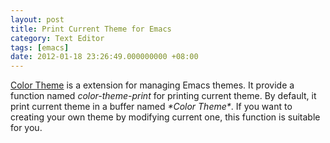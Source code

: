 ```yaml
---
layout: post
title: Print Current Theme for Emacs
category: Text Editor
tags: [emacs]
date: 2012-01-18 23:26:49.000000000 +08:00
---
```

[Color Theme](http://www.emacswiki.org/emacs/ColorTheme) is a extension for
managing Emacs themes.  It provide a function named *color-theme-print* for
printing current theme.  By default, it print current theme in a buffer named
*\*Color Theme\**.  If you want to creating your own theme by modifying current
one, this function is suitable for you.
